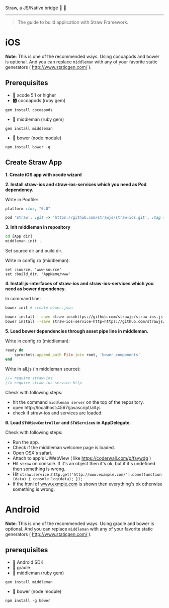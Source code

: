Straw, a JS/Native bridge :tropical_drink: :tropical_drink:

----

> The guide to build application with Straw Framework.

# iOS

**Note**: This is one of the recommended ways. Using cocoapods and bower is optional. And you can replace `middleman` with any of your favorite static generators ( http://www.staticgen.com/ ).

## Prerequisites

- :potable_water: xcode 5.1 or higher
- :o2: cocoapods (ruby gem)
```
gem install cocoapods
```
- :man: middleman (ruby gem)
```
gem install middleman
```
- :baby_chick: bower (node module)
```
npm install bower -g
```

## Create Straw App

**1. Create iOS app with xcode wizard**

**2. Install straw-ios and straw-ios-services which you need as Pod dependency.**

Write in Podfile:
```ruby
platform :ios, "6.0"

pod 'Straw', :git => 'https://github.com/strawjs/straw-ios.git', :tag => 'v0.3.5'
```

**3. Init middleman in repository**

```sh
cd [App dir]
middleman init .
```

Set source dir and build dir.

Write in config.rb (middleman):
```
set :source, 'www-source'
set :build_dir, 'AppName/www'
```

**4. Install js-interfaces of straw-ios and straw-ios-services which you need as bower dependency.**

In command line:
```sh
bower init # create bower.json

bower install --save straw-ios=https://github.com/strawjs/straw-ios.js.git
bower install --save straw-ios-service-http=https://github.com/strawjs/straw-ios-service-http.js.git
```

**5. Load bower dependencies through asset pipe line in middleman.**

Write in config.rb (middleman):
```ruby
ready do
    sprockets.append_path File.join root, 'bower_components'
end
```

Write in all.js (in middleman source):
```js
//= require straw-ios
//= require straw-ios-service-http
```

Check with following steps:
- hit the command `middleman server` on the top of the repository.
- open http://localhost:4567/javascript/all.js
- check if straw-ios and services are loaded.

**6. Load `STWViewController` and `STWService`s in AppDelegate.**

Check with following steps:
- Run the app.
- Check if the middleman welcome page is loaded.
- Open OSX's safari.
- Attach to app's UIWebView ( like https://coderwall.com/p/fsywdg )
- Hit `straw` on console. If it's an object then it's ok, but if it's undefined then something is wrong.
- Hit `straw.service.http.get('http://www.example.com/').done(function (data) { console.log(data); });`
- If the html of www.exmple.com is shown then everything's ok otherwise something is wrong.

# Android

**Note**: This is one of the recommended ways. Using gradle and bower is optional. And you can replace `middleman` with any of your favorite static generators ( http://www.staticgen.com/ ).

## prerequisites

- :cactus: Android SDK
- :deciduous_tree: gradle
- :man: middleman (ruby gem)
```
gem install middleman
```
- :baby_chick: bower (node module)
```
npm install -g bower
```
